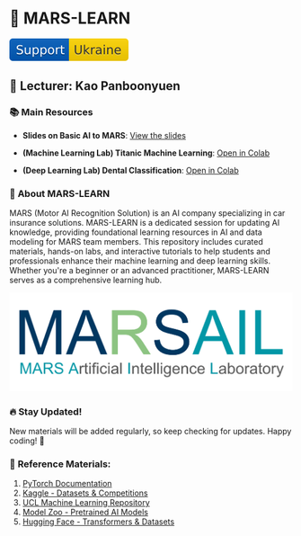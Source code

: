 # 🚀 MARS-LEARN

[![Support-Ukraine](https://raw.githubusercontent.com/kaopanboonyuen/2110446_DataScience_2021s2/main/img/Support-Ukraine-FFD500.svg)](https://supportukrainenow.org/)

## 🌱 Lecturer: Kao Panboonyuen

### 📚 **Main Resources**

- **Slides on Basic AI to MARS**: [View the slides](https://github.com/kaopanboonyuen/MARS-LEARN/blob/main/slides/20250319_BasicAI_toMARS.pdf)
  
- **(Machine Learning Lab) Titanic Machine Learning**: [Open in Colab](https://colab.research.google.com/github/kaopanboonyuen/MARS-LEARN/blob/main/code/Titanic_ML_toStudent.ipynb)

- **(Deep Learning Lab) Dental Classification**: [Open in Colab](https://colab.research.google.com/github/kaopanboonyuen/MARS-LEARN/blob/main/code/Dental_Classification_toStudent.ipynb)

### 🎯 **About MARS-LEARN**
MARS (Motor AI Recognition Solution) is an AI company specializing in car insurance solutions. MARS-LEARN is a dedicated session for updating AI knowledge, providing foundational learning resources in AI and data modeling for MARS team members. This repository includes curated materials, hands-on labs, and interactive tutorials to help students and professionals enhance their machine learning and deep learning skills. Whether you're a beginner or an advanced practitioner, MARS-LEARN serves as a comprehensive learning hub.

[![MARS AI](https://github.com/kaopanboonyuen/kaopanboonyuen.github.io/raw/main/files/MARS/MARSAIL.png)](https://github.com/kaopanboonyuen/MARS)

### 🔥 **Stay Updated!**
New materials will be added regularly, so keep checking for updates. Happy coding! 🚀

### 📖 **Reference Materials:**
1. [PyTorch Documentation](https://pytorch.org/docs/stable/index.html)
2. [Kaggle - Datasets & Competitions](https://www.kaggle.com/)
3. [UCL Machine Learning Repository](https://archive.ics.uci.edu/ml/index.php)
4. [Model Zoo - Pretrained AI Models](https://modelzoo.co/)
5. [Hugging Face - Transformers & Datasets](https://huggingface.co/)
